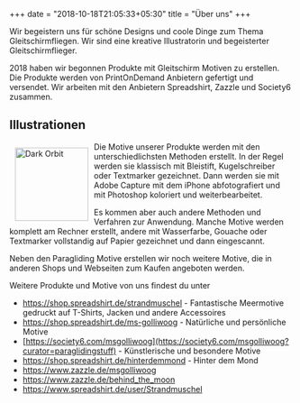 +++
date = "2018-10-18T21:05:33+05:30"
title = "Über uns"
+++

Wir begeistern uns für schöne Designs und coole Dinge zum Thema Gleitschirmfliegen. Wir sind eine kreative Illustratorin und begeisterter Gleitschirmflieger.


2018 haben wir begonnen Produkte mit Gleitschirm Motiven zu erstellen. Die Produkte werden von PrintOnDemand Anbietern gefertigt und versendet. Wir arbeiten mit den Anbietern Spreadshirt, Zazzle und Society6 zusammen.


## Illustrationen

<img src="/img/dark_orbit.png" alt="Dark Orbit" style="height:130px; float: left; padding: 10px" />

Die Motive unserer Produkte werden mit den unterschiedlichsten Methoden erstellt. In der Regel werden sie klassisch mit Bleistift, Kugelschreiber oder Textmarker gezeichnet. Dann werden sie mit Adobe Capture mit dem iPhone abfotografiert und mit Photoshop koloriert und weiterbearbeitet.

Es kommen aber auch andere Methoden und Verfahren zur Anwendung. Manche Motive werden komplett am Rechner erstellt, andere mit Wasserfarbe, Gouache oder Textmarker vollstandig auf Papier gezeichnet und dann eingescannt.

Neben den Paragliding Motive erstellen wir noch weitere Motive, die in anderen Shops und Webseiten zum Kaufen angeboten werden.

Weitere Produkte und Motive von uns findest du unter

* https://shop.spreadshirt.de/strandmuschel - Fantastische Meermotive gedruckt auf T-Shirts, Jacken und andere Accessoires
* https://shop.spreadshirt.de/ms-golliwoog - Natürliche und persönliche Motive
* [https://society6.com/msgolliwoog](https://society6.com/msgolliwoog?curator=paraglidingstuff) - Künstlerische und besondere Motive
* https://shop.spreadshirt.de/hinterdemmond - Hinter dem Mond
* https://www.zazzle.de/msgolliwoog
* https://www.zazzle.de/behind_the_moon
* https://www.spreadshirt.de/user/Strandmuschel

